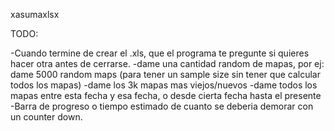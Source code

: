 xasumaxlsx

TODO:

-Cuando termine de crear el .xls, que el programa te pregunte si quieres hacer otra antes de cerrarse. 
-dame una cantidad random de mapas, por ej: dame 5000 random maps (para tener un sample size sin tener que calcular todos los mapas)
-dame los 3k mapas mas viejos/nuevos 
-dame todos los mapas entre esta fecha y esa fecha, o desde cierta fecha hasta el presente
-Barra de progreso o tiempo estimado de cuanto se deberia demorar con un counter down. 

